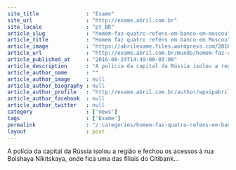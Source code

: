```yaml
---
site_title               : "Exame"
site_url                 : "http://exame.abril.com.br"
site_locale              : "pt_BR"
article_slug             : "homem-faz-quatro-refens-em-banco-em-moscou"
article_title            : "Homem faz quatro reféns em banco em Moscou"
article_image            : "https://abrilexame.files.wordpress.com/2016/09/size_960_16_9_citibank-moscou.jpg?quality=70&strip=all&w=960"
article_url              : "http://exame.abril.com.br/mundo/homem-faz-quatro-refens-em-banco-em-moscou/"
article_published_at     : "2016-08-24T14:49:00-03:00"
article_description      : "A polícia da capital da Rússia isolou a região e fechou os acessos à rua Bolshaya Nikitskaya, onde fica uma das filiais do Citibank..."
article_author_name      : ""
article_author_image     : null
article_author_biography : null
article_author_profile   : "http://exame.abril.com.br/author/wpvipabril/"
article_author_facebook  : null
article_author_twitter   : null
category                 : ['news']
tags                     : ['Exame']
permalink                : "/:categories/homem-faz-quatro-refens-em-banco-em-moscou/"
layout                   : post
---
```


A polícia da capital da Rússia isolou a região e fechou os acessos à rua Bolshaya Nikitskaya, onde fica uma das filiais do Citibank...
